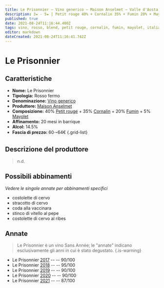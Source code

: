 ```yaml
---
title: Le Prisonnier – Vino generico – Maison Anselmet – Valle d'Aosta (IT) – 60🠒64€
description: 3★ - 5★ | Petit rouge 40% + Cornalin 35% + Fumin 20% + Mayolet 5% | Costolette di cervo – Stracotto di cervo – Coda alla vaccinara – Stinco di vitello al pepe – Costolette di cervo al ribes
published: true
date: 2021-08-24T11:16:44.400Z
tags: vino, rosso, blend, petit rouge, cornalin, fumin, mayolet, italia, valle d'aosta, costolette di cervo, stracotto di cervo, coda alla vaccinara, stinco di vitello al pepe, costolette di cervo al ribes, 60🠒64€, 5 stelle
editor: markdown
dateCreated: 2021-08-24T11:16:41.742Z
---
```


# Le Prisonnier

## Caratteristiche
- **Nome:** Le Prisonnier
- **Tipologia:** Rosso fermo
- **Denominazione:** [Vino generico](/denominazioni/Italia/Vino-Generico)
- **Produttore:** [Maison Anselmet](/produttori/Italia/Valle-d-Aosta/Maison-Anselmet) 
- **Composizione:** 40% [Petit rouge](/vitigni/Italia/bacca-nera/petit-rouge) + 35% [Cornalin](/vitigni/Italia/bacca-nera/cornalin) + 20% [Fumin](/vitigni/Italia/bacca-nera/fumin) + 5% [Mayolet](/vitigni/Italia/bacca-nera/mayolet) 
- **Affinamento:** 20 mesi in barrique
- **Alcol:** 14.5%
- **Fascia di prezzo:** 60🠒64€
{.grid-list}

## Descrizione del produttore

> n.d.


## Possibili abbinamenti
*Vedere le singole annate per abbinamenti specifici*

- costolette di cervo
- stracotto di cervo
- coda alla vaccinara
- stinco di vitello al pepe
- costolette di cervo al ribes

## Annate
> Le Prisonnier è un vino Sans Année; le "annate" indicano esclusivamente gli anni in cui è stato degustato.
{.is-warning}

- Le Prisonnier [2017](vini/Italia/Valle-d-Aosta/La-Crotta-di-Vegneron/Prieure/2017) -- <span class="star-4"></span> -- 90/100
- Le Prisonnier [2018](vini/Italia/Valle-d-Aosta/La-Crotta-di-Vegneron/Prieure/2018) -- <span class="star-5"></span> -- 95/100
- Le Prisonnier [2019](vini/Italia/Valle-d-Aosta/La-Crotta-di-Vegneron/Prieure/2019) -- <span class="star-4"></span> -- 90/100
- Le Prisonnier [2020](vini/Italia/Valle-d-Aosta/La-Crotta-di-Vegneron/Prieure/2020) -- <span class="star-4"></span> -- 90/100
- Le Prisonnier [2021](vini/Italia/Valle-d-Aosta/La-Crotta-di-Vegneron/Prieure/2021) -- <span class="star-3"></span> -- 87/100
